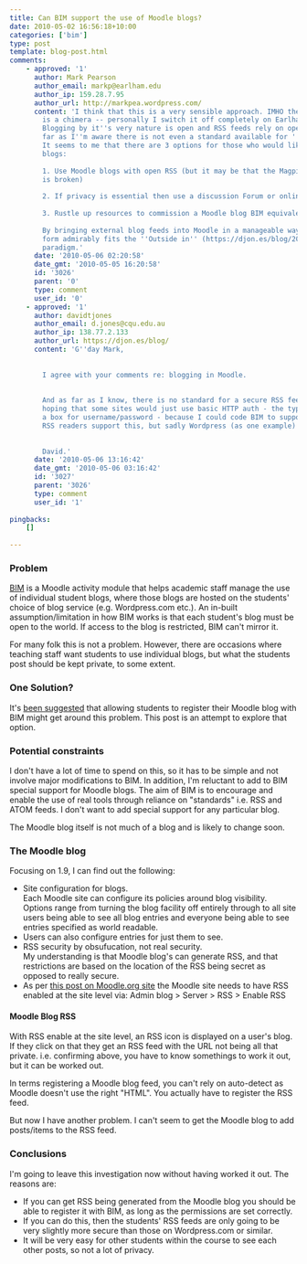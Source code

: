 ```yaml
---
title: Can BIM support the use of Moodle blogs?
date: 2010-05-02 16:56:18+10:00
categories: ['bim']
type: post
template: blog-post.html
comments:
    - approved: '1'
      author: Mark Pearson
      author_email: markp@earlham.edu
      author_ip: 159.28.7.95
      author_url: http://markpea.wordpress.com/
      content: 'I think that this is a very sensible approach. IMHO the Moodle blogs notion
        is a chimera -- personally I switch it off completely on Earlham''s moodle site.
        Blogging by it''s very nature is open and RSS feeds rely on open access and  as
        far as I''m aware there is not even a standard available for ''secure'' RSS feed.
        It seems to me that there are 3 options for those who would like to use Moodle
        blogs:
    
        1. Use Moodle blogs with open RSS (but it may be that the Magpie RSS feed generation
        is broken)
    
        2. If privacy is essential then use a discussion Forum or online Assignment.
    
        3. Rustle up resources to commission a Moodle blog BIM equivalent.
    
        By bringing external blog feeds into Moodle in a manageable way BIM in it''s current
        form admirably fits the ''Outside in'' (https://djon.es/blog/2010/04/25/inside-out-outside-in-or-both/)
        paradigm.'
      date: '2010-05-06 02:20:58'
      date_gmt: '2010-05-05 16:20:58'
      id: '3026'
      parent: '0'
      type: comment
      user_id: '0'
    - approved: '1'
      author: davidtjones
      author_email: d.jones@cqu.edu.au
      author_ip: 138.77.2.133
      author_url: https://djon.es/blog/
      content: 'G''day Mark,
    
    
        I agree with your comments re: blogging in Moodle.
    
    
        And as far as I know, there is no standard for a secure RSS feed.  I had been
        hoping that some sites would just use basic HTTP auth - the type which pops up
        a box for username/password - because I could code BIM to support that.  Some
        RSS readers support this, but sadly Wordpress (as one example) don''t.
    
    
        David.'
      date: '2010-05-06 13:16:42'
      date_gmt: '2010-05-06 03:16:42'
      id: '3027'
      parent: '3026'
      type: comment
      user_id: '1'
    
pingbacks:
    []
    
---
```

### Problem

[BIM](/blog2/research/bam-blog-aggregation-management/) is a Moodle activity module that helps academic staff manage the use of individual student blogs, where those blogs are hosted on the students' choice of blog service (e.g. Wordpress.com etc.). An in-built assumption/limitation in how BIM works is that each student's blog must be open to the world. If access to the blog is restricted, BIM can't mirror it.

For many folk this is not a problem. However, there are occasions where teaching staff want students to use individual blogs, but what the students post should be kept private, to some extent.

### One Solution?

It's [been suggested](http://github.com/djplaner/BIM/issues#issue/13) that allowing students to register their Moodle blog with BIM might get around this problem. This post is an attempt to explore that option.

### Potential constraints

I don't have a lot of time to spend on this, so it has to be simple and not involve major modifications to BIM. In addition, I'm reluctant to add to BIM special support for Moodle blogs. The aim of BIM is to encourage and enable the use of real tools through reliance on "standards" i.e. RSS and ATOM feeds. I don't want to add special support for any particular blog.

The Moodle blog itself is not much of a blog and is likely to change soon.

### The Moodle blog

Focusing on 1.9, I can find out the following:

- Site configuration for blogs.  
    Each Moodle site can configure its policies around blog visibility. Options range from turning the blog facility off entirely through to all site users being able to see all blog entries and everyone being able to see entries specified as world readable.
- Users can also configure entries for just them to see.
- RSS security by obsufucation, not real security.  
    My understanding is that Moodle blog's can generate RSS, and that restrictions are based on the location of the RSS being secret as opposed to really secure.
- As per [this post on Moodle.org site](http://moodle.org/mod/forum/discuss.php?d=134612) the Moodle site needs to have RSS enabled at the site level via: Admin blog > Server > RSS > Enable RSS

#### Moodle Blog RSS

With RSS enable at the site level, an RSS icon is displayed on a user's blog. If they click on that they get an RSS feed with the URL not being all that private. i.e. confirming above, you have to know somethings to work it out, but it can be worked out.

In terms registering a Moodle blog feed, you can't rely on auto-detect as Moodle doesn't use the right "HTML". You actually have to register the RSS feed.

But now I have another problem. I can't seem to get the Moodle blog to add posts/items to the RSS feed.

### Conclusions

I'm going to leave this investigation now without having worked it out. The reasons are:

- If you can get RSS being generated from the Moodle blog you should be able to register it with BIM, as long as the permissions are set correctly.
- If you can do this, then the students' RSS feeds are only going to be very slightly more secure than those on Wordpress.com or similar.
- It will be very easy for other students within the course to see each other posts, so not a lot of privacy.